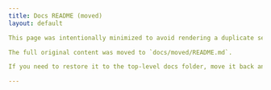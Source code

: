 ```yaml
---
title: Docs README (moved)
layout: default

This page was intentionally minimized to avoid rendering a duplicate set of navigation links above the site header.

The full original content was moved to `docs/moved/README.md`.

If you need to restore it to the top-level docs folder, move it back and update `_sidebar.md`.

---
```

